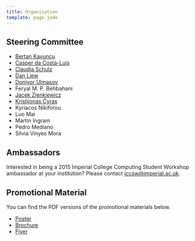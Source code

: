 ```yaml
---
title: Organisation
template: page.jade
---
```


## Steering Committee

* [Bertan Kavuncu](http://dsg.doc.ic.ac.uk/people/ahmet-bertan-kavuncu/)
* [Casper da Costa-Luis](http://www.doc.ic.ac.uk/~cod11/)
* [Claudia Schulz](http://www.doc.ic.ac.uk/~cis11/)
* [Dan Liew](http://www.danliew.co.uk)
* [Doniyor Ulmasov](http://www.doniyor.com/)
* Feryal M. P. Behbahani
* [Jacek Zienkiewicz](http://www.doc.ic.ac.uk/~jz4411/)
* [Kristijonas Čyras](http://www.doc.ic.ac.uk/~kc2813/)
* Kyriacos Nikiforou
* Luo Mai
* Martin Ingram
* Pedro Mediano
* Silvia Vinyes Mora

## Ambassadors

Interested in being a 2015 Imperial College Computing Student Workshop
ambassador at your institution? Please contact
[iccsw@imperial.ac.uk](mailto:iccsw@imperial.ac.uk).

## Promotional Material
You can find the PDF versions of the promotional materials below.
* [Poster](promotionalM/poster.pdf)
* [Brochure](promotionalM/brochure.pdf)
* [Flyer](promotionalM/flyer.pdf)

